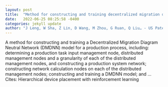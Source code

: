 ```yaml
---
layout: post
title:  "Method for constructing and training decentralized migration diagram neural network model for production process"
date:   2022-06-25 08:25:58 -0400
categories: jekyll update
author: "J Leng, W Sha, Z Lin, D Wang, M Zhou, G Ruan, Q Liu… - US Patent 11,367,002, 2022"
---
```

A method for constructing and training a Decentralized Migration Diagram Neutral Network (DMDNN) model for a production process, including: determining a production task input management node, distributed management nodes and a granularity of each of the distributed management nodes, and constructing a production system network; constructing network calculation nodes on each of the distributed management nodes; constructing and training a DMDNN model; and …
Cites: ‪Hierarchical device placement with reinforcement learning‬  